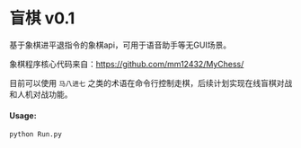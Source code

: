 # 盲棋 v0.1

基于象棋进平退指令的象棋api，可用于语音助手等无GUI场景。

象棋程序核心代码来自：https://github.com/mm12432/MyChess/

目前可以使用 ` 马八进七 ` 之类的术语在命令行控制走棋，后续计划实现在线盲棋对战和人机对战功能。

#### Usage:
    
`````` python Run.py ``````

